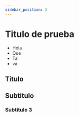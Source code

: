 ```yaml
---
sidebar_position: 2
---
```


# Titulo de prueba

- Hola
- Que
- Tal
- va

## Titulo

## Subtitulo

### Subtitulo 3
